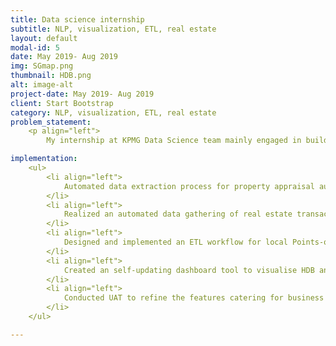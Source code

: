 ```yaml
---
title: Data science internship
subtitle: NLP, visualization, ETL, real estate
layout: default
modal-id: 5
date: May 2019- Aug 2019
img: SGmap.png
thumbnail: HDB.png
alt: image-alt
project-date: May 2019- Aug 2019
client: Start Bootstrap
category: NLP, visualization, ETL, real estate
problem_statement: 
    <p align="left"> 
        My internship at KPMG Data Science team mainly engaged in building an integrated real estate intelligence system that facilitated the stakeholders to valuate residential properties in Singapore with insights of comprehensive neighborhood analysis and demographic information.</p>

implementation: 
    <ul>
        <li align="left">
            Automated data extraction process for property appraisal auditing using OCR, sentiment analysis and generated live report for a large appraisal database using Python, Tableau and Power BI. Saved approximately 70% time of manual work for data entry and extracting relevant information from various appraisal reports.
        </li> 
        <li align="left">
            Realized an automated data gathering of real estate transactions from multiple open-sourced APIs by government agencies, and geocoded the entries to visualize on map with other insights.
        </li>
        <li align="left">
            Designed and implemented an ETL workflow for local Points-of-Interst (PoI) database to steamline comprehensive neighbourhood analysis, which successfully incorporated as part of the extenstive in-house analytics tool.
        </li> 
        <li align="left">
            Created an self-updating dashboard tool to visualise HDB and private residential property transaction movements using Python Pandas and Power BI, which facilitates the team to engage better with clients by more credible annual appraisal of assets.
        </li> 
        <li align="left">
            Conducted UAT to refine the features catering for business requirements and reported directly to cross-department stakeholders from all management levels
        </li>
    </ul>

---
```

